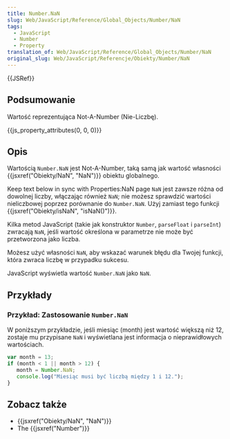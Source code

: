 ```yaml
---
title: Number.NaN
slug: Web/JavaScript/Reference/Global_Objects/Number/NaN
tags:
  - JavaScript
  - Number
  - Property
translation_of: Web/JavaScript/Reference/Global_Objects/Number/NaN
original_slug: Web/JavaScript/Referencje/Obiekty/Number/NaN
---
```

{{JSRef}}

## Podsumowanie

Wartość reprezentująca Not-A-Number (Nie-Liczbę).

{{js_property_attributes(0, 0, 0)}}

## Opis

Wartością `Number.NaN` jest Not-A-Number, taką samą jak wartość własności {{jsxref("Obiekty/NaN", "NaN")}} obiektu globalnego.

Keep text below in sync with Properties:NaN page `NaN` jest zawsze różna od dowolnej liczby, włączając również `NaN`; nie możesz sprawdzić wartości nieliczbowej poprzez porównanie do `Number.NaN`. Użyj zamiast tego funkcji {{jsxref("Obiekty/isNaN", "isNaN()")}}.

Kilka metod JavaScript (takie jak konstruktor `Number`, `parseFloat` i `parseInt`) zwracają `NaN`, jeśli wartość określona w parametrze nie może być przetworzona jako liczba.

Możesz użyć własności `NaN`, aby wskazać warunek błędu dla Twojej funkcji, która zwraca liczbę w przypadku sukcesu.

JavaScript wyświetla wartość `Number.NaN` jako `NaN`.

## Przykłady

### Przykład: Zastosowanie `Number.NaN`

W poniższym przykładzie, jeśli miesiąc (month) jest wartość większą niż 12, zostaje mu przypisane `NaN` i wyświetlana jest informacja o nieprawidłowych wartościach.

```js
var month = 13;
if (month < 1 || month > 12) {
   month = Number.NaN;
   console.log("Miesiąc musi być liczbą między 1 i 12.");
}
```

## Zobacz także

- {{jsxref("Obiekty/NaN", "NaN")}}
- The {{jsxref("Number")}}

